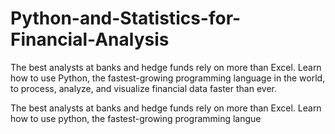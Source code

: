 # Python-and-Statistics-for-Financial-Analysis
The best analysts at banks and hedge funds rely on more than Excel. Learn how to use Python, the fastest-growing programming language in the world, to process, analyze, and visualize financial data faster than ever.

The best analysts at banks and hedge funds rely on more than Excel. Learn how to use python, the fastest-growing programming langue 
